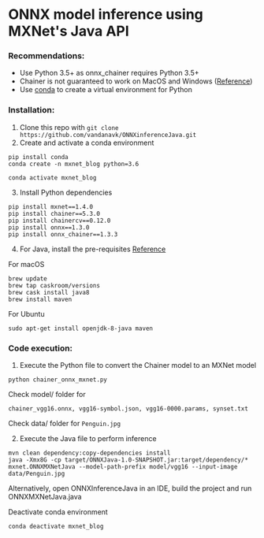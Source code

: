# ONNX model inference using MXNet's Java API

### Recommendations:
* Use Python 3.5+ as onnx_chainer requires Python 3.5+
* Chainer is not guaranteed to work on MacOS and Windows ([Reference](https://docs.chainer.org/en/stable/install.html#recommended-environments))
* Use [conda](https://pypi.org/project/conda/) to create a virtual environment for Python

### Installation:

1. Clone this repo with `git clone https://github.com/vandanavk/ONNXinferenceJava.git`
2. Create and activate a conda environment


```
pip install conda
conda create -n mxnet_blog python=3.6

conda activate mxnet_blog
```

3. Install Python dependencies

```
pip install mxnet==1.4.0
pip install chainer==5.3.0
pip install chainercv==0.12.0
pip install onnx==1.3.0
pip install onnx_chainer==1.3.3
```

4. For Java, install the pre-requisites [Reference](https://mxnet.apache.org/versions/master/install/java_setup.html)

For macOS

```
brew update
brew tap caskroom/versions
brew cask install java8
brew install maven
```

For Ubuntu

`sudo apt-get install openjdk-8-java maven`


### Code execution:

1. Execute the Python file to convert the Chainer model to an MXNet model

`python chainer_onnx_mxnet.py`

Check model/ folder for 
```
chainer_vgg16.onnx, vgg16-symbol.json, vgg16-0000.params, synset.txt
```

Check data/ folder for `Penguin.jpg`

2. Execute the Java file to perform inference

```
mvn clean dependency:copy-dependencies install
java -Xmx8G -cp target/ONNXJava-1.0-SNAPSHOT.jar:target/dependency/* mxnet.ONNXMXNetJava --model-path-prefix model/vgg16 --input-image data/Penguin.jpg
```

Alternatively, open ONNXInferenceJava in an IDE, build the project and run ONNXMXNetJava.java


Deactivate conda environment

`conda deactivate mxnet_blog`